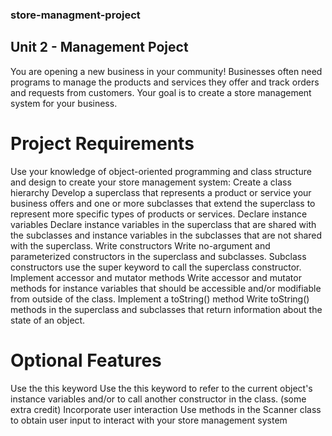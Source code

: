 ### store-managment-project
## Unit 2 - Management Poject
You are opening a new business in your community! Businesses often need programs to manage the products and services they offer and track orders and requests from customers. Your goal is to create a store management system for your business.
# Project Requirements
Use your knowledge of object-oriented programming and class structure and design to create your store management system:
Create a class hierarchy 
Develop a superclass that represents a product or service your business offers and one or more subclasses that extend the superclass to represent more specific types of products or services.
Declare instance variables 
Declare instance variables in the superclass that are shared with the subclasses and instance variables in the subclasses that are not shared with the superclass.
Write constructors 
Write no-argument and parameterized constructors in the superclass and subclasses. Subclass constructors use the super keyword to call the superclass constructor.
Implement accessor and mutator methods 
Write accessor and mutator methods for instance variables that should be accessible and/or modifiable from outside of the class.
Implement a toString() method 
Write toString() methods in the superclass and subclasses that return information about the state of an object.
# Optional Features
Use the this keyword 
Use the this keyword to refer to the current object's instance variables and/or to call another constructor in the class.
(some extra credit) Incorporate user interaction 
Use methods in the Scanner class to obtain user input to interact with your store management system
